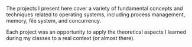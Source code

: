 The projects I present here cover a variety of fundamental concepts and techniques related to operating systems, including process management, memory, file system, and concurrency.

Each project was an opportunity to apply the theoretical aspects I learned during my classes to a real context (or almost there).
